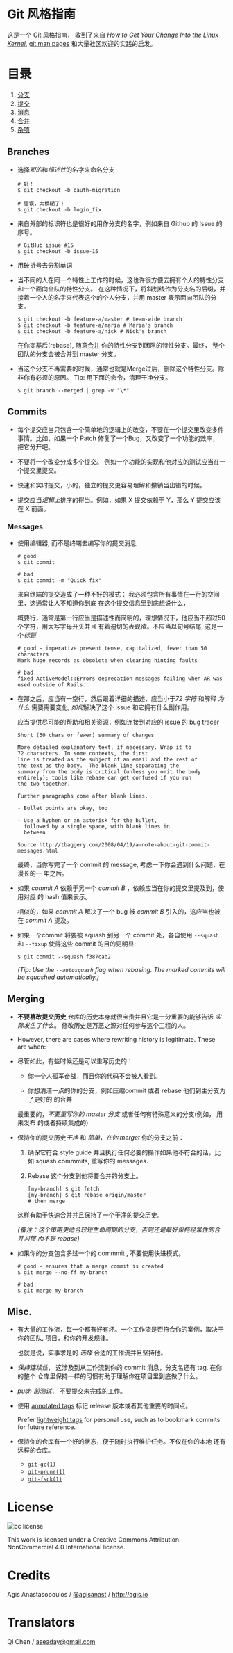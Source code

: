 # Git 风格指南
这是一个 Git 风格指南， 收到了来自 [*How to Get Your Change Into the Linux Kernel*](https://www.kernel.org/doc/Documentation/SubmittingPatches),
[git man pages](http://git-scm.com/doc)
和大量社区欢迎的实践的启发。

# 目录

1. [分支](#branches)
2. [提交](#commits)
  1. [消息](#messages)
3. [合并](#merging)
4. [杂项](#misc)

## Branches

* 选择*短的*和*描述性*的名字来命名分支

  ```shell
  # 好！
  $ git checkout -b oauth-migration

  # 错误，太模糊了！
  $ git checkout -b login_fix
  ```

* 来自外部的标识符也是很好的用作分支的名字，例如来自 Github 的 Issue 的
  序号。

  ```shell
  # GitHub issue #15
  $ git checkout -b issue-15
  ```

* 用破折号去分割单词

* 当不同的人在同一个特性上工作的时候，这也许很方便去拥有个人的特性分支和一个面向全队的特性分支。
  在这种情况下，将斜划线作为分支名的后缀，并接着一个人的名字来代表这个的个人分支，并用 master
  表示面向团队的分支。

  ```shell
  $ git checkout -b feature-a/master # team-wide branch
  $ git checkout -b feature-a/maria # Maria's branch
  $ git checkout -b feature-a/nick # Nick's branch
  ```

  在你变基后(rebase), 随意[合并](#merging) 你的特性分支到团队的特性分支。最终，
  整个团队的分支会被合并到 master 分支。

* 当这个分支不再需要的时候，通常也就是Merge过后，删除这个特性分支。除非你有必须的原因。
  Tip: 用下面的命令，清理干净分支。

  ```shell
  $ git branch --merged | grep -v "\*"
  ```

## Commits

* 每个提交应当只包含一个简单地的逻辑上的改变，不要在一个提交里改变多件事情。比如，如果一个
  Patch 修复了一个Bug，又改变了一个功能的效率， 把它分开吧。

* 不要将一个改变分成多个提交。 例如一个功能的实现和他对应的测试应当在一个提交里提交。

* 快速和实时提交，小的，独立的提交更容易理解和撤销当出错的时候。

* 提交应当*逻辑上*排序的得当。例如，如果 X 提交依赖于 Y，那么 Y 提交应该在 X 前面。

### Messages

* 使用编辑器, 而不是终端去编写你的提交消息

  ```shell
  # good
  $ git commit

  # bad
  $ git commit -m "Quick fix"
  ```

  来自终端的提交造成了一种不好的模式： 我必须包含所有事情在一行的空间里，这通常让人不知道你到底
  在这个提交信息里到底想说什么，

  概要行，通常是第一行应当是描述性而简明的，理想情况下，他应当不超过50个字符，用大写字母开头并且
  有着迫切的表现欲。不应当以句号结尾, 这是一个*标题*

  ```shell
  # good - imperative present tense, capitalized, fewer than 50 characters
  Mark huge records as obsolete when clearing hinting faults

  # bad
  fixed ActiveModel::Errors deprecation messages failing when AR was used outside of Rails.
  ```

* 在那之后，应当有一空行，然后跟着详细的描述，应当小于*72 字符* 和解释
  *为什么* 需要需要变化, *如何*解决了这个 issue 和它拥有什么副作用。

  应当提供尽可能的帮助和相关资源，例如连接到对应的 issue 的 bug tracer

  ```shell
  Short (50 chars or fewer) summary of changes

  More detailed explanatory text, if necessary. Wrap it to
  72 characters. In some contexts, the first
  line is treated as the subject of an email and the rest of
  the text as the body.  The blank line separating the
  summary from the body is critical (unless you omit the body
  entirely); tools like rebase can get confused if you run
  the two together.

  Further paragraphs come after blank lines.

  - Bullet points are okay, too

  - Use a hyphen or an asterisk for the bullet,
    followed by a single space, with blank lines in
    between

  Source http://tbaggery.com/2008/04/19/a-note-about-git-commit-messages.html
  ```

  最终，当你写完了一个 commit 的 message, 考虑一下你会遇到什么问题，在漫长的一
  年之后。

* 如果 *commit A* 依赖于另一个 *commit B* ，依赖应当在你的提交里提及到，使用对应
  的 hash 值来表示。

  相似的，如果 *commit A* 解决了一个 bug 被 *commit B* 引入的，这应当也被在
  *commit A* 提及。

* 如果一个commit 将要被 squash 到另一个 commit 处，各自使用 `--squash` 和 `--fixup`
  使得这些 commit 的目的更明显:

  ```shell
  $ git commit --squash f387cab2
  ```

  *(Tip: Use the `--autosquash` flag when rebasing. The marked commits will be
  squashed automatically.)*

## Merging

* **不要篡改提交历史** 仓库的历史本身就很宝贵并且它是十分重要的能够告诉
  *实际发生了什么*。 修改历史是万恶之源对任何参与这个工程的人。

* However, there are cases where rewriting history is legitimate. These are
  when:
* 尽管如此，有些时候还是可以重写历史的：

  * 你一个人孤军奋战，而且你的代码不会被人看到。

  * 你想清洁一点的你的分支，例如压缩commit 或者 rebase 他们到主分支为了更好的
    的合并

  最重要的，*不要重写你的 master 分支* 或者任何有特殊意义的分支(例如， 用来发布
  的或者持续集成的)

* 保持你的提交历史*干净* 和 *简单*，*在你 merget* 你的分支之前：

  1. 确保它符合 style guide 并且执行任何必要的操作如果他不符合的话，比如 squash
     commmits, 重写你的 messages.

  2. Rebase 这个分支到他将要合并的分支上。

     ```shell
     [my-branch] $ git fetch
     [my-branch] $ git rebase origin/master
     # then merge
     ```
  这样有助于快速合并并且保持了一个干净的提交历史。

  *(备注：这个策略更适合较短生命周期的分支，否则还是最好保持经常性的合并习惯
  而不是 rebase)*

* 如果你的分支包含多过一个的 commmit , 不要使用快进模式。

  ```shell
  # good - ensures that a merge commit is created
  $ git merge --no-ff my-branch

  # bad
  $ git merge my-branch
  ```

## Misc.

* 有大量的工作流，每一个都有好有坏。一个工作流是否符合你的案例，取决于你的团队,
  项目，和你的开发规律。

  也就是说，实事求是的 *选择* 合适的工作流并且坚持他。

* *保持连续性*， 这涉及到从工作流到你的 commit 消息，分支名还有 tag. 在你的整个
  仓库里保持一样的习惯有助于理解你在项目里到底做了什么。

* *push 前测试*， 不要提交未完成的工作。

* 使用 [annotated tags](http://git-scm.com/book/en/v2/Git-Basics-Tagging#Annotated-Tags) 标记
  release 版本或者其他重要的时间点。

  Prefer [lightweight tags](http://git-scm.com/book/en/v2/Git-Basics-Tagging#Lightweight-Tags) for personal use, such as to bookmark commits
  for future reference.

* 保持你的仓库有一个好的状态，便于随时执行维护任务。不仅在你的本地
  还有远程的仓库。

  * [`git-gc(1)`](http://git-scm.com/docs/git-gc)
  * [`git-prune(1)`](http://git-scm.com/docs/git-prune)
  * [`git-fsck(1)`](http://git-scm.com/docs/git-fsck)

# License

![cc license](http://i.creativecommons.org/l/by-nc/3.0/88x31.png)

This work is licensed under a Creative Commons Attribution-NonCommercial 4.0
International license.

# Credits

Agis Anastasopoulos / [@agisanast](https://twitter.com/agisanast) / http://agis.io

# Translators
Qi Chen / aseaday@gmail.com
